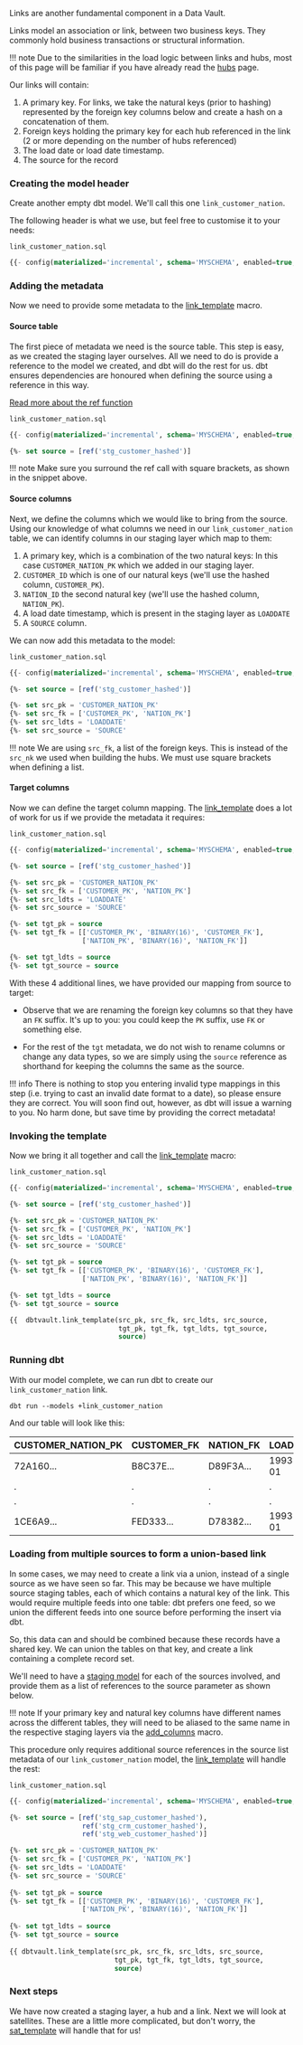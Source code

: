 Links are another fundamental component in a Data Vault. 

Links model an association or link, between two business keys. They commonly hold business transactions or structural 
information.

!!! note
    Due to the similarities in the load logic between links and hubs, most of this page will be familiar if you have already read the
    [hubs](hubs.md) page.

Our links will contain:

1. A primary key. For links, we take the natural keys (prior to hashing) represented by the foreign key columns below 
and create a hash on a concatenation of them. 
2. Foreign keys holding the primary key for each hub referenced in the link (2 or more depending on the number of hubs 
referenced) 
3. The load date or load date timestamp.
4. The source for the record

### Creating the model header

Create another empty dbt model. We'll call this one ```link_customer_nation```. 

The following header is what we use, but feel free to customise it to your needs:

```link_customer_nation.sql```
```sql
{{- config(materialized='incremental', schema='MYSCHEMA', enabled=true, tags='link') -}}

```

### Adding the metadata

Now we need to provide some metadata to the [link_template](macros.md#link_template) macro.

#### Source table

The first piece of metadata we need is the source table. This step is easy, as we created the 
staging layer ourselves. All we need to do is provide a reference to the model we created, and dbt will do the rest for us.
dbt ensures dependencies are honoured when defining the source using a reference in this way.

[Read more about the ref function](https://docs.getdbt.com/docs/ref)

```link_customer_nation.sql```

```sql hl_lines="3"
{{- config(materialized='incremental', schema='MYSCHEMA', enabled=true, tags='link')        -}}

{%- set source = [ref('stg_customer_hashed')]                                               -%} 
```

!!! note
    Make sure you surround the ref call with square brackets, as shown in the snippet
    above.

#### Source columns

Next, we define the columns which we would like to bring from the source.
Using our knowledge of what columns we need in our  ```link_customer_nation``` table, we can identify columns in our
staging layer which map to them:

1. A primary key, which is a combination of the two natural keys: In this case ```CUSTOMER_NATION_PK``` 
which we added in our staging layer.
2. ```CUSTOMER_ID``` which is one of our natural keys (we'll use the hashed column, ```CUSTOMER_PK```).
3. ```NATION_ID``` the second natural key (we'll use the hashed column, ```NATION_PK```).
4. A load date timestamp, which is present in the staging layer as ```LOADDATE``` 
5. A ```SOURCE``` column.

We can now add this metadata to the model:

```link_customer_nation.sql```
```sql  hl_lines="5 6 7 8"
{{- config(materialized='incremental', schema='MYSCHEMA', enabled=true, tags='link') -}}

{%- set source = [ref('stg_customer_hashed')]                                        -%}

{%- set src_pk = 'CUSTOMER_NATION_PK'                                                -%}
{%- set src_fk = ['CUSTOMER_PK', 'NATION_PK']                                        -%}
{%- set src_ldts = 'LOADDATE'                                                        -%}
{%- set src_source = 'SOURCE'                                                        -%}

```

!!! note 
    We are using ```src_fk```, a list of the foreign keys. This is instead of the ```src_nk``` 
    we used when building the hubs. We must use square brackets when defining a list.

#### Target columns

Now we can define the target column mapping. The [link_template](macros.md#link_template) does a lot of work for us if we
provide the metadata it requires:

```link_customer_nation.sql```
```sql hl_lines="10 11 12 13 14 15"
{{- config(materialized='incremental', schema='MYSCHEMA', enabled=true, tags='link') -}}

{%- set source = [ref('stg_customer_hashed')]                                        -%}

{%- set src_pk = 'CUSTOMER_NATION_PK'                                                -%}
{%- set src_fk = ['CUSTOMER_PK', 'NATION_PK']                                        -%}
{%- set src_ldts = 'LOADDATE'                                                        -%}
{%- set src_source = 'SOURCE'                                                        -%}

{%- set tgt_pk = source                                                              -%}
{%- set tgt_fk = [['CUSTOMER_PK', 'BINARY(16)', 'CUSTOMER_FK'],
                  ['NATION_PK', 'BINARY(16)', 'NATION_FK']]                          -%}

{%- set tgt_ldts = source                                                            -%}
{%- set tgt_source = source                                                          -%}

```      

With these 4 additional lines, we have provided our mapping from source to target:

- Observe that we are renaming the foreign key columns so that they have an ```FK``` suffix. 
It's up to you: you could keep the ```PK``` suffix, use ```FK``` or something else. 

- For the rest of the ```tgt``` metadata, we do not wish to rename columns or change
any data types, so we are simply using the ```source``` reference as shorthand for keeping the columns the same as
the source.

!!! info
    There is nothing to stop you entering invalid type mappings in this step (i.e. trying to cast an invalid date format to a date),
    so please ensure they are correct.
    You will soon find out, however, as dbt will issue a warning to you. No harm done, but save time by providing 
    the correct metadata!
    
### Invoking the template 

Now we bring it all together and call the [link_template](macros.md#link_template) macro:

```link_customer_nation.sql```
```sql hl_lines="17 18 19"
{{- config(materialized='incremental', schema='MYSCHEMA', enabled=true, tags='link') -}}

{%- set source = [ref('stg_customer_hashed')]                                        -%}

{%- set src_pk = 'CUSTOMER_NATION_PK'                                                -%}
{%- set src_fk = ['CUSTOMER_PK', 'NATION_PK']                                        -%}
{%- set src_ldts = 'LOADDATE'                                                        -%}
{%- set src_source = 'SOURCE'                                                        -%}

{%- set tgt_pk = source                                                              -%}
{%- set tgt_fk = [['CUSTOMER_PK', 'BINARY(16)', 'CUSTOMER_FK'],
                  ['NATION_PK', 'BINARY(16)', 'NATION_FK']]                          -%}

{%- set tgt_ldts = source                                                            -%}
{%- set tgt_source = source                                                          -%}

{{  dbtvault.link_template(src_pk, src_fk, src_ldts, src_source,
                           tgt_pk, tgt_fk, tgt_ldts, tgt_source,
                           source)                                                    }}

```

### Running dbt

With our model complete, we can run dbt to create our ```link_customer_nation``` link.

```dbt run --models +link_customer_nation```

And our table will look like this:

| CUSTOMER_NATION_PK | CUSTOMER_FK  | NATION_FK    | LOADDATE   | SOURCE       |
| ------------------ | ------------ | ------------ | ---------- | ------------ |
| 72A160...          | B8C37E...    | D89F3A...    | 1993-01-01 | 1            |
| .                  | .            | .            | .          | .            |
| .                  | .            | .            | .          | .            |
| 1CE6A9...          | FED333...    | D78382...    | 1993-01-01 | 1            |

### Loading from multiple sources to form a union-based link

In some cases, we may need to create a link via a union, instead of a single source as we have seen so far.
This may be because we have multiple source staging tables, each of which contains a natural key of the link. 
This would require multiple feeds into one table: dbt prefers one feed, 
so we union the different feeds into one source before performing the insert via dbt. 

So, this data can and should be combined because these records have a shared key. 
We can union the tables on that key, and create a link containing a complete record set.

We'll need to have a [staging model](staging.md) for each of the sources involved, 
and provide them as a list of references to the source parameter as shown below.

!!! note
    If your primary key and natural key columns have different names across the different
    tables, they will need to be aliased to the same name in the respective staging layers 
    via the [add_columns](macros.md#add_columns) macro.

This procedure only requires additional source references in the source list
metadata of our ```link_customer_nation``` model, the [link_template](macros.md#link_template) will handle the rest:

```link_customer_nation.sql```
```sql hl_lines="3 4 5"   
{{- config(materialized='incremental', schema='MYSCHEMA', enabled=true, tags=['link', 'union']) -}}

{%- set source = [ref('stg_sap_customer_hashed'),                                    
                  ref('stg_crm_customer_hashed'),                                    
                  ref('stg_web_customer_hashed')]                                               -%}

{%- set src_pk = 'CUSTOMER_NATION_PK'                                                           -%}
{%- set src_fk = ['CUSTOMER_PK', 'NATION_PK']                                                   -%}
{%- set src_ldts = 'LOADDATE'                                                                   -%}
{%- set src_source = 'SOURCE'                                                                   -%}
                                                                                                
{%- set tgt_pk = source                                                                         -%}
{%- set tgt_fk = [['CUSTOMER_PK', 'BINARY(16)', 'CUSTOMER_FK'],                                 
                  ['NATION_PK', 'BINARY(16)', 'NATION_FK']]                                     -%}
                                                                                                
{%- set tgt_ldts = source                                                                       -%}
{%- set tgt_source = source                                                                     -%}
                                                                       
{{ dbtvault.link_template(src_pk, src_fk, src_ldts, src_source,                                 
                          tgt_pk, tgt_fk, tgt_ldts, tgt_source,                                 
                          source)                                                                }}
```

### Next steps

We have now created a staging layer, a hub and a link. Next we will look at satellites. 
These are a little more complicated, but don't worry, the [sat_template](macros.md#sat_template) will handle that for 
us! 
